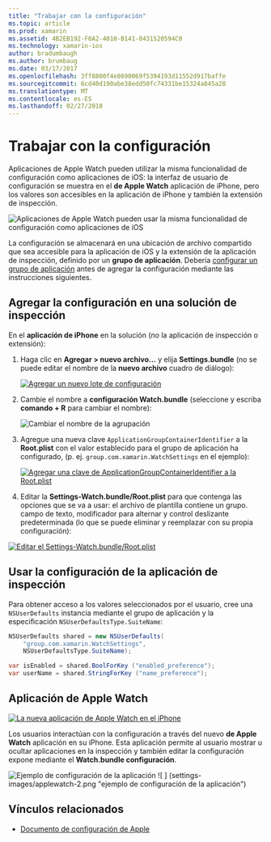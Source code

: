 ```yaml
---
title: "Trabajar con la configuración"
ms.topic: article
ms.prod: xamarin
ms.assetid: 4B2EB192-F0A2-4010-B141-0431520594C0
ms.technology: xamarin-ios
author: bradumbaugh
ms.author: brumbaug
ms.date: 03/17/2017
ms.openlocfilehash: 3ff8800f4e8690069f5394193d11552d917baffe
ms.sourcegitcommit: 6cd40d190abe38edd50fc74331be15324a845a28
ms.translationtype: MT
ms.contentlocale: es-ES
ms.lasthandoff: 02/27/2018
---
```

# <a name="working-with-settings"></a>Trabajar con la configuración

Aplicaciones de Apple Watch pueden utilizar la misma funcionalidad de configuración como aplicaciones de iOS: la interfaz de usuario de configuración se muestra en el **de Apple Watch** aplicación de iPhone, pero los valores son accesibles en la aplicación de iPhone y también la extensión de inspección.

![](settings-images/intro.png "Aplicaciones de Apple Watch pueden usar la misma funcionalidad de configuración como aplicaciones de iOS")

La configuración se almacenará en una ubicación de archivo compartido que sea accesible para la aplicación de iOS y la extensión de la aplicación de inspección, definido por un **grupo de aplicación**. Debería [configurar un grupo de aplicación](~/ios/watchos/app-fundamentals/app-groups.md) antes de agregar la configuración mediante las instrucciones siguientes.

## <a name="add-settings-in-a-watch-solution"></a>Agregar la configuración en una solución de inspección

En el **aplicación de iPhone** en la solución (*no* la aplicación de inspección o extensión):

1. Haga clic en **Agregar > nuevo archivo...**  y elija **Settings.bundle** (no se puede editar el nombre de la **nuevo archivo** cuadro de diálogo):

   [ ![](settings-images/settings-add-sml.png "Agregar un nuevo lote de configuración")](settings-images/settings-add.png)

2. Cambie el nombre a **configuración Watch.bundle** (seleccione y escriba **comando + R** para cambiar el nombre):

   ![](settings-images/settings-rename.png "Cambiar el nombre de la agrupación")

3. Agregue una nueva clave `ApplicationGroupContainerIdentifier` a la **Root.plist** con el valor establecido para el grupo de aplicación ha configurado, (p. ej. `group.com.xamarin.WatchSettings` en el ejemplo):

   [ ![](settings-images/settings-appgroup-sml.png "Agregar una clave de ApplicationGroupContainerIdentifier a la Root.plist")](settings-images/settings-appgroup.png)

4. Editar la **Settings-Watch.bundle/Root.plist** para que contenga las opciones que se va a usar: el archivo de plantilla contiene un grupo.
  campo de texto, modificador para alternar y control deslizante predeterminada (lo que se puede eliminar y reemplazar con su propia configuración):

  [ ![](settings-images/rootplist-sml.png "Editar el Settings-Watch.bundle/Root.plist")](settings-images/rootplist.png)


## <a name="use-settings-in-the-watch-app"></a>Usar la configuración de la aplicación de inspección

Para obtener acceso a los valores seleccionados por el usuario, cree una `NSUserDefaults` instancia mediante el grupo de aplicación y la especificación `NSUserDefaultsType.SuiteName`:

```csharp
NSUserDefaults shared = new NSUserDefaults(
    "group.com.xamarin.WatchSettings",
    NSUserDefaultsType.SuiteName);

var isEnabled = shared.BoolForKey ("enabled_preference");
var userName = shared.StringForKey ("name_preference");
```

## <a name="apple-watch-app"></a>Aplicación de Apple Watch

[ ![](settings-images/settings-app-sml.png "La nueva aplicación de Apple Watch en el iPhone")](settings-images/settings-app.png)

Los usuarios interactúan con la configuración a través del nuevo **de Apple Watch** aplicación en su iPhone. Esta aplicación permite al usuario mostrar u ocultar aplicaciones en la inspección y también editar la configuración expone mediante el **Watch.bundle configuración**.

![](settings-images/applewatch-1.png "Ejemplo de configuración de la aplicación") ![ ] (settings-images/applewatch-2.png "ejemplo de configuración de la aplicación")



## <a name="related-links"></a>Vínculos relacionados

- [Documento de configuración de Apple](https://developer.apple.com/library/prerelease/ios/documentation/General/Conceptual/WatchKitProgrammingGuide/Settings.html#//apple_ref/doc/uid/TP40014969-CH22-SW1)
